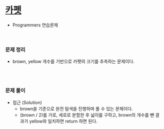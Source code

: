 # [카펫](https://programmers.co.kr/learn/courses/30/lessons/42842)
- Programmers 연습문제  
<br><br>

### 문제 정리
- brown, yellow 개수를 기반으로 카펫의 크기를 추측하는 문제이다.

  <br><br>

### 문제 풀이
- 접근 (Solution)
   - brown을 기준으로 완전 탐색을 진행하며 풀 수 있는 문제이다.
   - (brown / 2)를 가로, 세로로 분할한 후 넓이를 구하고, brown의 개수를 뺀 결과가 yellow와 일치하면 return 하면 된다.
    